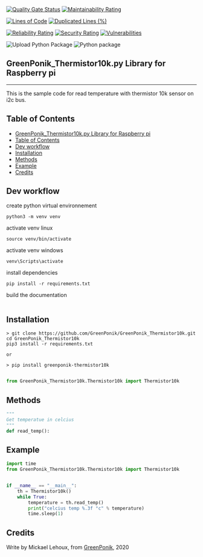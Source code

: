 [![Quality Gate Status](https://sonarcloud.io/api/project_badges/measure?project=GreenPonik_GreenPonik_Thermistor10k&metric=alert_status)](https://sonarcloud.io/dashboard?id=GreenPonik_GreenPonik_Thermistor10k)
[![Maintainability Rating](https://sonarcloud.io/api/project_badges/measure?project=GreenPonik_GreenPonik_Thermistor10k&metric=sqale_rating)](https://sonarcloud.io/dashboard?id=GreenPonik_GreenPonik_Thermistor10k)

[![Lines of Code](https://sonarcloud.io/api/project_badges/measure?project=GreenPonik_GreenPonik_Thermistor10k&metric=ncloc)](https://sonarcloud.io/dashboard?id=GreenPonik_GreenPonik_Thermistor10k)
[![Duplicated Lines (%)](https://sonarcloud.io/api/project_badges/measure?project=GreenPonik_GreenPonik_Thermistor10k&metric=duplicated_lines_density)](https://sonarcloud.io/dashboard?id=GreenPonik_GreenPonik_Thermistor10k)

[![Reliability Rating](https://sonarcloud.io/api/project_badges/measure?project=GreenPonik_GreenPonik_Thermistor10k&metric=reliability_rating)](https://sonarcloud.io/dashboard?id=GreenPonik_GreenPonik_Thermistor10k)
[![Security Rating](https://sonarcloud.io/api/project_badges/measure?project=GreenPonik_GreenPonik_Thermistor10k&metric=security_rating)](https://sonarcloud.io/dashboard?id=GreenPonik_GreenPonik_Thermistor10k)
[![Vulnerabilities](https://sonarcloud.io/api/project_badges/measure?project=GreenPonik_GreenPonik_Thermistor10k&metric=vulnerabilities)](https://sonarcloud.io/dashboard?id=GreenPonik_GreenPonik_Thermistor10k)


![Upload Python Package](https://github.com/GreenPonik/GreenPonik_Thermistor10k/workflows/Upload%20Python%20Package/badge.svg?event=release)
![Python package](https://github.com/GreenPonik/GreenPonik_Thermistor10k/workflows/Python%20package/badge.svg?event=push)


## GreenPonik_Thermistor10k.py Library for Raspberry pi
---------------------------------------------------------
This is the sample code for read temperature with thermistor 10k sensor on i2c bus.


## Table of Contents

- [GreenPonik_Thermistor10k.py Library for Raspberry pi](#greenponikthermistor10kpy-library-for-raspberry-pi)
- [Table of Contents](#table-of-contents)
- [Dev workflow](#dev-workflow)
- [Installation](#installation)
- [Methods](#methods)
- [Example](#example)
- [Credits](#credits)

## Dev workflow
create python virtual environnement
```shell
python3 -m venv venv
```
activate venv linux
```shell
source venv/bin/activate
```
activate venv windows
```
venv\Scripts\activate
```
install dependencies
```shell
pip install -r requirements.txt
```
build the documentation
```shell

```

## Installation
```shell
> git clone https://github.com/GreenPonik/GreenPonik_Thermistor10k.git
cd GreenPonik_Thermistor10k
pip3 install -r requirements.txt

or 

> pip install greenponik-thermistor10k
```
```Python

from GreenPonik_Thermistor10k.Thermistor10k import Thermistor10k

```

## Methods

```python
"""
Get temperatue in celcius
"""
def read_temp():

```

## Example


```Python
import time
from GreenPonik_Thermistor10k.Thermistor10k import Thermistor10k


if __name__ == "__main__":
    th = Thermistor10k()
    while True:
        temperature = th.read_temp()
        print("celcius temp %.3f °c" % temperature)
        time.sleep(1)

```

## Credits
Write by Mickael Lehoux, from [GreenPonik](https://www.greenponik.com), 2020
